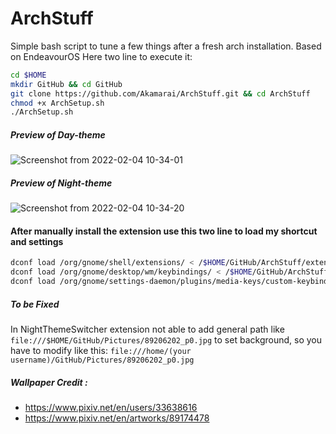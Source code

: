 # ArchStuff
Simple bash script to tune a few things after a fresh arch installation. Based on EndeavourOS
Here two line to execute it:
```bash
cd $HOME 
mkdir GitHub && cd GitHub
git clone https://github.com/Akamarai/ArchStuff.git && cd ArchStuff
chmod +x ArchSetup.sh
./ArchSetup.sh
```


##### Preview of Day-theme
![Screenshot from 2022-02-04 10-34-01](https://user-images.githubusercontent.com/87226280/152510107-69fa05da-cef3-41b8-ae6f-b3a14cb508d0.png)

##### Preview of Night-theme
![Screenshot from 2022-02-04 10-34-20](https://user-images.githubusercontent.com/87226280/152510144-5e2040b0-1b62-433f-8f46-5ec6d596a205.png)

#### After manually install the extension use this two line to load my shortcut and settings
```bash
dconf load /org/gnome/shell/extensions/ < /$HOME/GitHub/ArchStuff/extension-settings.dconf
dconf load /org/gnome/desktop/wm/keybindings/ < /$HOME/GitHub/ArchStuff/keybindings.dconf
dconf load /org/gnome/settings-daemon/plugins/media-keys/custom-keybindings/ < /$HOME/GitHub/ArchStuff/custom-keybindings.dconf
```

##### To be Fixed
In NightThemeSwitcher extension not able to add general path like  `file:///$HOME/GitHub/Pictures/89206202_p0.jpg` to set background, so you have to modify like this: `file:///home/(your username)/GitHub/Pictures/89206202_p0.jpg`

##### Wallpaper Credit :

- https://www.pixiv.net/en/users/33638616
- https://www.pixiv.net/en/artworks/89174478
